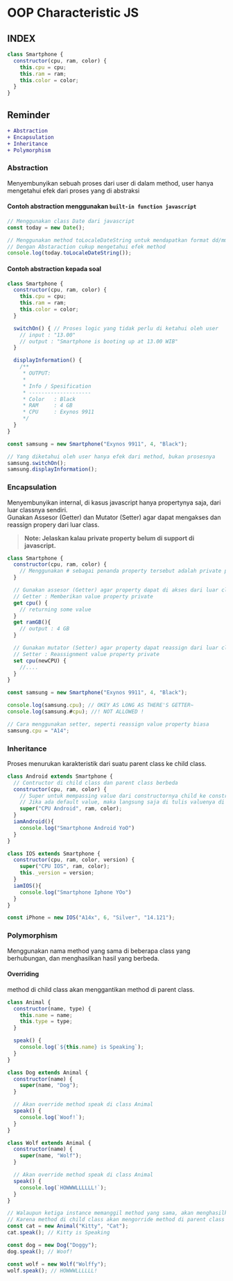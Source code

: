 # OOP Characteristic JS 
 
## INDEX
```js
class Smartphone {
  constructor(cpu, ram, color) {
    this.cpu = cpu;
    this.ram = ram;
    this.color = color;
  }
}
```


## Reminder
```diff
+ Abstraction
+ Encapsulation
+ Inheritance
+ Polymorphism
```

### Abstraction

Menyembunyikan sebuah proses dari user di dalam method, user hanya mengetahui efek dari proses yang di abstraksi

#### Contoh abstraction menggunakan `built-in function javascript`

```js
// Menggunakan class Date dari javascript
const today = new Date();

// Menggunakan method toLocaleDateString untuk mendapatkan format dd/mm/yyyy
// Dengan Abstaraction cukup mengetahui efek method
console.log(today.toLocaleDateString());
```

#### Contoh abstraction kepada soal

```js
class Smartphone {
  constructor(cpu, ram, color) {
    this.cpu = cpu;
    this.ram = ram;
    this.color = color;
  }

  switchOn() { // Proses logic yang tidak perlu di ketahui oleh user
    // input : "13.00"
    // output : "Smartphone is booting up at 13.00 WIB"
  }

  displayInformation() {
    /** 
     * OUTPUT:
     * 
     * Info / Spesification 
     * --------------------
     * Color   : Black
     * RAM     : 4 GB
     * CPU     : Exynos 9911
     */
  }
}

const samsung = new Smartphone("Exynos 9911", 4, "Black");

// Yang diketahui oleh user hanya efek dari method, bukan prosesnya
samsung.switchOn();
samsung.displayInformation();
```


### Encapsulation

Menyembunyikan internal, di kasus javascript hanya propertynya saja, dari luar classnya sendiri.  
Gunakan Assesor (Getter) dan Mutator (Setter) agar dapat mengakses dan reassign propery dari luar class.

> **Note: Jelaskan kalau private property belum di support di javascript.**

```js
class Smartphone {
  constructor(cpu, ram, color) {
    // Menggunakan # sebagai penanda property tersebut adalah private property
  }

  // Gunakan assesor (Getter) agar property dapat di akses dari luar class
  // Getter : Memberikan value property private 
  get cpu() {
    // returning some value
  }
  get ramGB(){
    // output : 4 GB
  }

  // Gunakan mutator (Setter) agar property dapat reassign dari luar class
  // Setter : Reassignment value property private
  set cpu(newCPU) {
    //....
  }
}

const samsung = new Smartphone("Exynos 9911", 4, "Black");

console.log(samsung.cpu); // OKEY AS LONG AS THERE'S GETTER~
console.log(samsung.#cpu); //! NOT ALLOWED !

// Cara menggunakan setter, seperti reassign value property biasa
samsung.cpu = "A14";
```

### Inheritance

Proses menurukan karakteristik dari suatu parent class ke child class.

```js
class Android extends Smartphone {
  // Contructor di child class dan parent class berbeda
  constructor(cpu, ram, color) {
    // Super untuk mempassing value dari constructornya child ke constructornya parent
    // Jika ada default value, maka langsung saja di tulis valuenya di super
    super("CPU Android", ram, color);
  }
  iamAndroid(){
    console.log("Smartphone Android YoO")
  }
}

class IOS extends Smartphone {
  constructor(cpu, ram, color, version) {
    super("CPU IOS", ram, color);
    this._version = version;
  }
  iamIOS(){
    console.log("Smartphone Iphone YOo")
  }
}

const iPhone = new IOS("A14x", 6, "Silver", "14.121");
```

### Polymorphism

Menggunakan nama method yang sama di beberapa class yang berhubungan, dan menghasilkan hasil yang berbeda.

#### Overriding

method di child class akan menggantikan method di parent class.

```js
class Animal {
  constructor(name, type) {
    this.name = name;
    this.type = type;
  }

  speak() {
    console.log(`${this.name} is Speaking`);
  }
}

class Dog extends Animal {
  constructor(name) {
    super(name, "Dog");
  }

  // Akan override method speak di class Animal
  speak() {
    console.log(`Woof!`);
  }
}

class Wolf extends Animal {
  constructor(name) {
    super(name, "Wolf");
  }

  // Akan override method speak di class Animal
  speak() {
    console.log(`HOWWWLLLLLL!`);
  }
}

// Walaupun ketiga instance memanggil method yang sama, akan menghasilkan hasil yang berbeda
// Karena method di child class akan mengorride method di parent class
const cat = new Animal("Kitty", "Cat");
cat.speak(); // Kitty is Speaking

const dog = new Dog("Doggy");
dog.speak(); // Woof!

const wolf = new Wolf("Wolffy");
wolf.speak(); // HOWWWLLLLLL!
```
